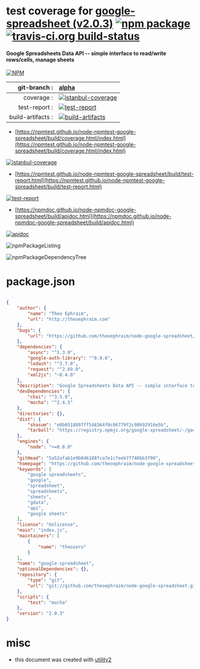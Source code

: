 # test coverage for  [google-spreadsheet (v2.0.3)](https://github.com/theoephraim/node-google-spreadsheet)  [![npm package](https://img.shields.io/npm/v/npmtest-google-spreadsheet.svg?style=flat-square)](https://www.npmjs.org/package/npmtest-google-spreadsheet) [![travis-ci.org build-status](https://api.travis-ci.org/npmtest/node-npmtest-google-spreadsheet.svg)](https://travis-ci.org/npmtest/node-npmtest-google-spreadsheet)
#### Google Spreadsheets Data API -- simple interface to read/write rows/cells, manage sheets

[![NPM](https://nodei.co/npm/google-spreadsheet.png?downloads=true&downloadRank=true&stars=true)](https://www.npmjs.com/package/google-spreadsheet)

| git-branch : | [alpha](https://github.com/npmtest/node-npmtest-google-spreadsheet/tree/alpha)|
|--:|:--|
| coverage : | [![istanbul-coverage](https://npmtest.github.io/node-npmtest-google-spreadsheet/build/coverage.badge.svg)](https://npmtest.github.io/node-npmtest-google-spreadsheet/build/coverage.html/index.html)|
| test-report : | [![test-report](https://npmtest.github.io/node-npmtest-google-spreadsheet/build/test-report.badge.svg)](https://npmtest.github.io/node-npmtest-google-spreadsheet/build/test-report.html)|
| build-artifacts : | [![build-artifacts](https://npmtest.github.io/node-npmtest-google-spreadsheet/glyphicons_144_folder_open.png)](https://github.com/npmtest/node-npmtest-google-spreadsheet/tree/gh-pages/build)|

- [https://npmtest.github.io/node-npmtest-google-spreadsheet/build/coverage.html/index.html](https://npmtest.github.io/node-npmtest-google-spreadsheet/build/coverage.html/index.html)

[![istanbul-coverage](https://npmtest.github.io/node-npmtest-google-spreadsheet/build/screenCapture.buildCi.browser.%252Ftmp%252Fbuild%252Fcoverage.lib.html.png)](https://npmtest.github.io/node-npmtest-google-spreadsheet/build/coverage.html/index.html)

- [https://npmtest.github.io/node-npmtest-google-spreadsheet/build/test-report.html](https://npmtest.github.io/node-npmtest-google-spreadsheet/build/test-report.html)

[![test-report](https://npmtest.github.io/node-npmtest-google-spreadsheet/build/screenCapture.buildCi.browser.%252Ftmp%252Fbuild%252Ftest-report.html.png)](https://npmtest.github.io/node-npmtest-google-spreadsheet/build/test-report.html)

- [https://npmdoc.github.io/node-npmdoc-google-spreadsheet/build/apidoc.html](https://npmdoc.github.io/node-npmdoc-google-spreadsheet/build/apidoc.html)

[![apidoc](https://npmdoc.github.io/node-npmdoc-google-spreadsheet/build/screenCapture.buildCi.browser.%252Ftmp%252Fbuild%252Fapidoc.html.png)](https://npmdoc.github.io/node-npmdoc-google-spreadsheet/build/apidoc.html)

![npmPackageListing](https://npmtest.github.io/node-npmtest-google-spreadsheet/build/screenCapture.npmPackageListing.svg)

![npmPackageDependencyTree](https://npmtest.github.io/node-npmtest-google-spreadsheet/build/screenCapture.npmPackageDependencyTree.svg)



# package.json

```json

{
    "author": {
        "name": "Theo Ephraim",
        "url": "http://theoephraim.com"
    },
    "bugs": {
        "url": "https://github.com/theoephraim/node-google-spreadsheet/issues"
    },
    "dependencies": {
        "async": "^1.3.0",
        "google-auth-library": "^0.9.6",
        "lodash": "^3.7.0",
        "request": "^2.69.0",
        "xml2js": "~0.4.0"
    },
    "description": "Google Spreadsheets Data API -- simple interface to read/write rows/cells, manage sheets",
    "devDependencies": {
        "chai": "^3.5.0",
        "mocha": "^2.4.5"
    },
    "directories": {},
    "dist": {
        "shasum": "e0b0518897ff548364f0c06779f2c98692916e5b",
        "tarball": "https://registry.npmjs.org/google-spreadsheet/-/google-spreadsheet-2.0.3.tgz"
    },
    "engines": {
        "node": ">=0.8.0"
    },
    "gitHead": "5a52afab1e9b046188fca7e1cfeeb7f748bb3f90",
    "homepage": "https://github.com/theoephraim/node-google-spreadsheet",
    "keywords": [
        "google spreadsheets",
        "google",
        "spreadsheet",
        "spreadsheets",
        "sheets",
        "gdata",
        "api",
        "google sheets"
    ],
    "license": "Unlicense",
    "main": "index.js",
    "maintainers": [
        {
            "name": "theozero"
        }
    ],
    "name": "google-spreadsheet",
    "optionalDependencies": {},
    "repository": {
        "type": "git",
        "url": "git://github.com/theoephraim/node-google-spreadsheet.git"
    },
    "scripts": {
        "test": "mocha"
    },
    "version": "2.0.3"
}
```



# misc
- this document was created with [utility2](https://github.com/kaizhu256/node-utility2)
